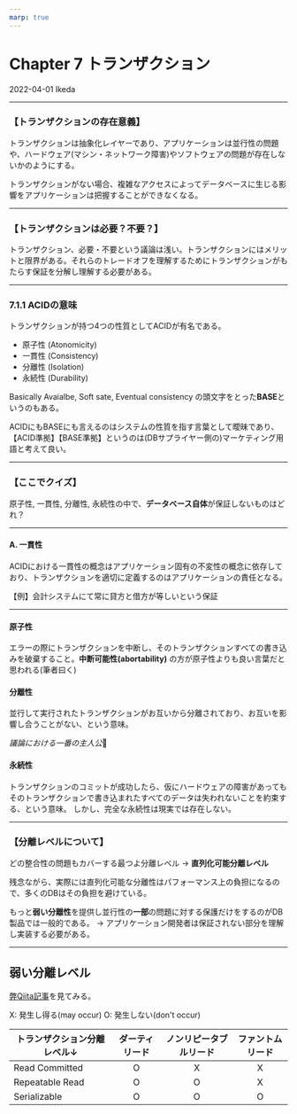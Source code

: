 ```yaml
---
marp: true
---
```


# Chapter 7 トランザクション

2022-04-01 Ikeda

-----

### 【トランザクションの存在意義】

トランザクションは抽象化レイヤーであり、アプリケーションは並行性の問題や、ハードウェア(マシン・ネットワーク障害)やソフトウェアの問題が存在しないかのようにする。

トランザクションがない場合、複雑なアクセスによってデータベースに生じる影響をアプリケーションは把握することができなくなる。

-----

### 【トランザクションは必要？不要？】

トランザクション、必要・不要という議論は浅い。トランザクションにはメリットと限界がある。それらのトレードオフを理解するためにトランザクションがもたらす保証を分解し理解する必要がある。

-----

### 7.1.1 ACIDの意味

トランザクションが持つ4つの性質としてACIDが有名である。

* 原子性 (Atonomicity)
* 一貫性 (Consistency)
* 分離性 (Isolation)
* 永続性 (Durability)

Basically Avaialbe, Soft sate, Eventual consistency の頭文字をとった**BASE**というのもある。

ACIDにもBASEにも言えるのはシステムの性質を指す言葉として曖昧であり、【ACID準拠】【BASE準拠】というのは(DBサプライヤー側の)マーケティング用語と考えて良い。

-----

### 【ここでクイズ】

原子性, 一貫性, 分離性, 永続性の中で、**データベース自体**が保証しないものはどれ？

-----

#### A. 一貫性

ACIDにおける一貫性の概念はアプリケーション固有の不変性の概念に依存しており、トランザクションを適切に定義するのはアプリケーションの責任となる。

【例】会計システムにて常に貸方と借方が等しいという保証

-----

#### 原子性

エラーの際にトランザクションを中断し、そのトランザクションすべての書き込みを破棄すること。**中断可能性(abortability)** の方が原子性よりも良い言葉だと思われる(筆者曰く)

#### 分離性

並行して実行されたトランザクションがお互いから分離されており、お互いを影響し合うことがない、という意味。

*議論における一番の主人公*👑

#### 永続性

トランザクションのコミットが成功したら、仮にハードウェアの障害があってもそのトランザクションで書き込まれたすべてのデータは失われないことを約束する、という意味。
しかし、完全な永続性は現実では存在しない。

-----

### 【分離レベルについて】

どの整合性の問題もカバーする最つよ分離レベル
→ **直列化可能分離レベル**

残念ながら、実際には直列化可能な分離性はパフォーマンス上の負担になるので、多くのDBはその負担を避けている。

もっと**弱い分離性**を提供し並行性の**一部**の問題に対する保護だけをするのがDB製品では一般的である。
→ アプリケーション開発者は保証されない部分を理解し実装する必要がある。

-----

## 弱い分離レベル

[弊Qiita記事](https://qiita.com/momotaro98/items/ad859ec2934ee98540fb)を見てみる。

X: 発生し得る(may occur)
O: 発生しない(don't occur)

|トランザクション分離レベル↓|ダーティリード|ノンリピータブルリード|ファントムリード|
|-------|:------:|:------:|:-------:|
|Read Committed|O|X|X|
|Repeatable Read|O|O|X|
|Serializable|O|O|O|